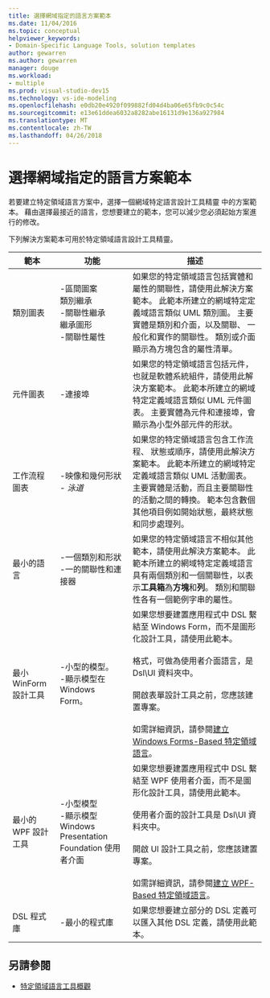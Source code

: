 ```yaml
---
title: 選擇網域指定的語言方案範本
ms.date: 11/04/2016
ms.topic: conceptual
helpviewer_keywords:
- Domain-Specific Language Tools, solution templates
author: gewarren
ms.author: gewarren
manager: douge
ms.workload:
- multiple
ms.prod: visual-studio-dev15
ms.technology: vs-ide-modeling
ms.openlocfilehash: e0db20e4920f099882fd04d4ba06e65fb9c0c54c
ms.sourcegitcommit: e13e61ddea6032a8282abe16131d9e136a927984
ms.translationtype: MT
ms.contentlocale: zh-TW
ms.lasthandoff: 04/26/2018
---
```

# <a name="choosing-a-domain-specific-language-solution-template"></a>選擇網域指定的語言方案範本
若要建立特定領域語言方案中，選擇一個網域特定語言設計工具精靈 中的方案範本。 藉由選擇最接近的語言，您想要建立的範本，您可以減少您必須起始方案進行的修改。

 下列解決方案範本可用於特定領域語言設計工具精靈。

|範本|功能|描述|
|--------------|--------------|-----------------|
|類別圖表|-區間圖案<br />類別繼承<br />-關聯性繼承<br />繼承圖形<br />-關聯性屬性|如果您的特定領域語言包括實體和屬性的關聯性，請使用此解決方案範本。 此範本所建立的網域特定定義域語言類似 UML 類別圖。 主要實體是類別和介面，以及關聯、 一般化和實作的關聯性。 類別或介面顯示為方塊包含的屬性清單。|
|元件圖表|-連接埠|如果您的特定領域語言包括元件，也就是軟體系統組件，請使用此解決方案範本。 此範本所建立的網域特定定義域語言類似 UML 元件圖表。 主要實體為元件和連接埠，會顯示為小型外部元件的形狀。|
|工作流程圖表|-映像和幾何形狀<br />-   *泳道*|如果您的特定領域語言包含工作流程、 狀態或順序，請使用此解決方案範本。 此範本所建立的網域特定定義域語言類似 UML 活動圖表。 主要實體是活動，而且主要關聯性的活動之間的轉換。 範本包含數個其他項目例如開始狀態，最終狀態和同步處理列。|
|最小的語言|-一個類別和形狀<br />-一的關聯性和連接器|如果您的特定領域語言不相似其他範本，請使用此解決方案範本。 此範本所建立的網域特定定義域語言具有兩個類別和一個關聯性，以表示**工具箱**為**方塊**和**列**。 類別和關聯性各有一個範例字串的屬性。|
|最小 WinForm 設計工具|-小型的模型。<br />-顯示模型在 Windows Form。|如果您想要建置應用程式中 DSL 繫結至 Windows Form，而不是圖形化設計工具，請使用此範本。<br /><br /> 格式，可做為使用者介面語言，是 Dsl\UI 資料夾中。<br /><br /> 開啟表單設計工具之前，您應該建置專案。<br /><br /> 如需詳細資訊，請參閱[建立 Windows Forms-Based 特定領域語言](../modeling/creating-a-windows-forms-based-domain-specific-language.md)。|
|最小的 WPF 設計工具|-小型模型<br />-顯示模型 Windows Presentation Foundation 使用者介面|如果您想要建置應用程式中 DSL 繫結至 WPF 使用者介面，而不是圖形化設計工具，請使用此範本。<br /><br /> 使用者介面的設計工具是 Dsl\UI 資料夾中。<br /><br /> 開啟 UI 設計工具之前，您應該建置專案。<br /><br /> 如需詳細資訊，請參閱[建立 WPF-Based 特定領域語言](../modeling/creating-a-wpf-based-domain-specific-language.md)。|
|DSL 程式庫|-最小的程式庫|如果您想要建立部分的 DSL 定義可以匯入其他 DSL 定義，請使用此範本。|

## <a name="see-also"></a>另請參閱

- [特定領域語言工具概觀](../modeling/overview-of-domain-specific-language-tools.md)
